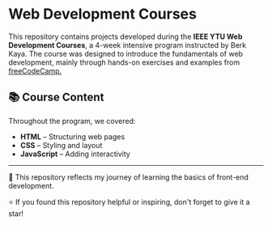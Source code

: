 # Web Development Courses  

This repository contains projects developed during the **IEEE YTU Web Development Courses**, a 4-week intensive program instructed by Berk Kaya. The course was designed to introduce the fundamentals of web development, mainly through hands-on exercises and examples from <a href="https://www.freecodecamp.org/" target="_blank">freeCodeCamp.</a>  

## 📚 Course Content  
Throughout the program, we covered:  
- **HTML** – Structuring web pages  
- **CSS** – Styling and layout  
- **JavaScript** – Adding interactivity  

---

🚀 This repository reflects my journey of learning the basics of front-end development. 

⭐ If you found this repository helpful or inspiring, don't forget to give it a star!  
